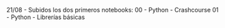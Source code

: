 
21/08 - Subidos los dos primeros notebooks:
     00 - Python - Crashcourse
     01 - Python - Librerías básicas
